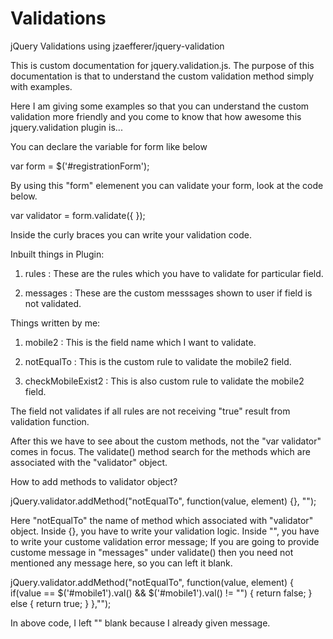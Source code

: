Validations
===========

jQuery Validations using jzaefferer/jquery-validation

This is custom documentation for jquery.validation.js.
The purpose of this documentation is that to understand the custom validation method simply with examples.

Here I am giving some examples so that you can understand the custom validation more friendly and you come to know that how awesome this jquery.validation plugin is...

You can declare the variable for form like below

var form = $('#registrationForm');

By using this "form" elemenent you can validate your form, look at the code below.

var validator = form.validate({ });

Inside the curly braces you can write your validation code.

Inbuilt things in Plugin:

1) rules : These are the rules which you have to validate for particular field.

2) messages : These are the custom messsages shown to user if field is not validated.

Things written by me:

1) mobile2 : This is the field name which I want to validate.

2) notEqualTo : This is the custom rule to validate the mobile2 field.

3) checkMobileExist2 : This is also custom rule to validate the mobile2 field.

The field not validates if all rules are not receiving "true" result from validation function.

After this we have to see about the custom methods, not the "var validator" comes in focus.
The validate() method search for the methods which are associated with the "validator" object.

How to add methods to validator object?

jQuery.validator.addMethod("notEqualTo", function(value, element) {}, "");

Here "notEqualTo" the name of method which associated with "validator" object.
Inside {}, you have to write your validation logic.
Inside "", you have to write your custome validation error message; If you are going to provide custome message in "messages" under validate() then you need not mentioned any message here, so you can left it blank.

jQuery.validator.addMethod("notEqualTo", function(value, element)
       {
           if(value == $('#mobile1').val() && $('#mobile1').val() != "")
           {
                return false; 
           }
           else
           {
               return true; 
           }
       },"");
       
In above code, I left "" blank because I already given message.
